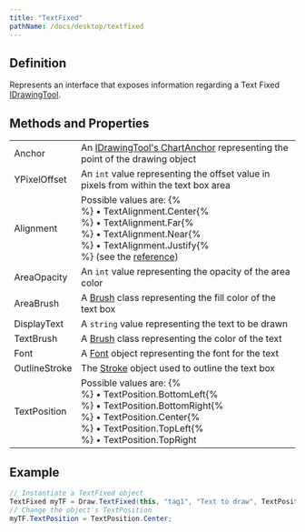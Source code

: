 ```yaml
---
title: "TextFixed"
pathName: /docs/desktop/textfixed
---
```


## Definition

Represents an interface that exposes information regarding a Text Fixed [IDrawingTool](/docs/desktop/idrawingtool).

## Methods and Properties

|  |  |
| --- | --- |
| Anchor | An [IDrawingTool's ChartAnchor](/docs/desktop/idrawingtool#chartanchor) representing the point of the drawing object |
| YPixelOffset | An `int` value representing the offset value in pixels from within the text box area |
| Alignment | Possible values are: {% <br> %} &bull; TextAlignment.Center{% <br> %} &bull; TextAlignment.Far{% <br> %} &bull; TextAlignment.Near{% <br> %} &bull; TextAlignment.Justify{% <br> %} (see the [reference](https://msdn.microsoft.com/en-us/library/system.windows.textalignment%28v=vs.110%29.aspx))  |
| AreaOpacity | An `int` value representing the opacity of the area color |
| AreaBrush | A [Brush](http://msdn.microsoft.com/en-us/library/system.windows.media.brush(v=vs.110).aspx) class representing the fill color of the text box |
| DisplayText | A `string` value representing the text to be drawn |
| TextBrush | A [Brush](http://msdn.microsoft.com/en-us/library/system.windows.media.brush(v=vs.110).aspx) class representing the color of the text |
| Font | A [Font](/docs/desktop/simplefont_class) object representing the font for the text |
| OutlineStroke | The [Stroke](/docs/desktop/stroke_class) object used to outline the text box |
| TextPosition | Possible values are: {% <br> %} &bull; TextPosition.BottomLeft{% <br> %} &bull; TextPosition.BottomRight{% <br> %} &bull; TextPosition.Center{% <br> %} &bull; TextPosition.TopLeft{% <br> %} &bull; TextPosition.TopRight |

## Example

```csharp
// Instantiate a TextFixed object
TextFixed myTF = Draw.TextFixed(this, "tag1", "Text to draw", TextPosition.TopRight);
// Change the object's TextPosition
myTF.TextPosition = TextPosition.Center;
```
